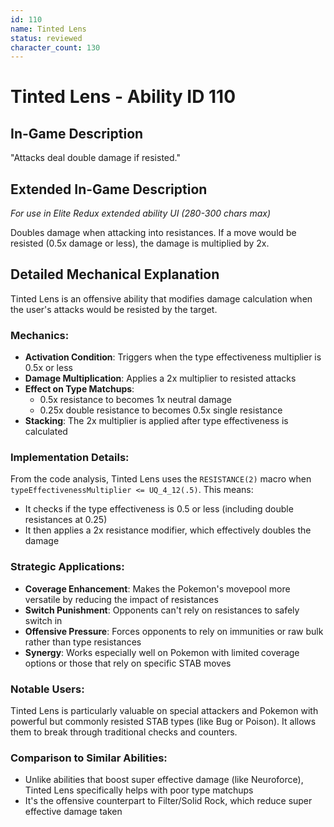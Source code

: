 ```yaml
---
id: 110
name: Tinted Lens
status: reviewed
character_count: 130
---
```


# Tinted Lens - Ability ID 110

## In-Game Description
"Attacks deal double damage if resisted."

## Extended In-Game Description
*For use in Elite Redux extended ability UI (280-300 chars max)*

Doubles damage when attacking into resistances. If a move would be resisted (0.5x damage or less), the damage is multiplied by 2x.

## Detailed Mechanical Explanation
Tinted Lens is an offensive ability that modifies damage calculation when the user's attacks would be resisted by the target.

### Mechanics:
- **Activation Condition**: Triggers when the type effectiveness multiplier is 0.5x or less
- **Damage Multiplication**: Applies a 2x multiplier to resisted attacks
- **Effect on Type Matchups**:
  - 0.5x resistance to becomes 1x neutral damage
  - 0.25x double resistance to becomes 0.5x single resistance
- **Stacking**: The 2x multiplier is applied after type effectiveness is calculated

### Implementation Details:
From the code analysis, Tinted Lens uses the `RESISTANCE(2)` macro when `typeEffectivenessMultiplier <= UQ_4_12(.5)`. This means:
- It checks if the type effectiveness is 0.5 or less (including double resistances at 0.25)
- It then applies a 2x resistance modifier, which effectively doubles the damage

### Strategic Applications:
- **Coverage Enhancement**: Makes the Pokemon's movepool more versatile by reducing the impact of resistances
- **Switch Punishment**: Opponents can't rely on resistances to safely switch in
- **Offensive Pressure**: Forces opponents to rely on immunities or raw bulk rather than type resistances
- **Synergy**: Works especially well on Pokemon with limited coverage options or those that rely on specific STAB moves

### Notable Users:
Tinted Lens is particularly valuable on special attackers and Pokemon with powerful but commonly resisted STAB types (like Bug or Poison). It allows them to break through traditional checks and counters.

### Comparison to Similar Abilities:
- Unlike abilities that boost super effective damage (like Neuroforce), Tinted Lens specifically helps with poor type matchups
- It's the offensive counterpart to Filter/Solid Rock, which reduce super effective damage taken